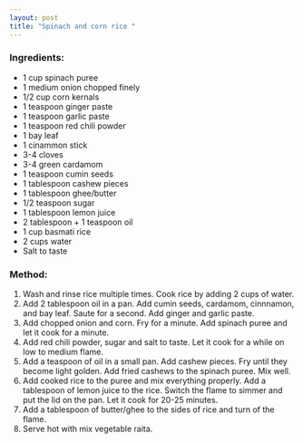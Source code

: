 ```yaml
---
layout: post
title: "Spinach and corn rice "
---
```




### Ingredients:
* 1 cup spinach puree
* 1 medium onion chopped finely
* 1/2 cup corn kernals
* 1 teaspoon ginger paste
* 1 teaspoon garlic paste
* 1 teaspoon red chili powder
* 1 bay leaf
* 1 cinammon stick
* 3-4 cloves
* 3-4 green cardamom
* 1 teaspoon cumin seeds
* 1 tablespoon cashew pieces
* 1 tablespoon ghee/butter
* 1/2 teaspoon sugar
* 1 tablespoon lemon juice
* 2 tablespoon + 1 teaspoon oil
* 1 cup basmati rice
* 2 cups water
* Salt to taste

### Method:
1. Wash and rinse rice multiple times. Cook rice by adding 2 cups of water.
2. Add 2 tablespoon oil in a pan. Add cumin seeds, cardamom, cinnnamon, and bay leaf. Saute for a second. Add ginger and garlic paste. 
3. Add chopped onion and corn. Fry for a minute. Add spinach puree and let it cook for a minute.
4. Add red chili powder, sugar and salt to taste. Let it cook for a while on low to medium flame. 
5. Add a teaspoon of oil in a small pan. Add cashew pieces. Fry until they become light golden. Add fried cashews to the spinach puree. Mix well. 
6. Add cooked rice to the puree and mix everything properly. Add a tablespoon of lemon juice to the rice. Switch the flame to simmer and put the lid on the pan. Let it cook for 20-25 minutes. 
7. Add a tablespoon of butter/ghee to the sides of rice and turn of the flame. 
8. Serve hot with mix vegetable raita.